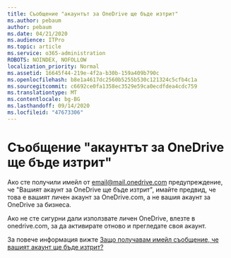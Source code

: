 ```yaml
---
title: Съобщение "акаунтът за OneDrive ще бъде изтрит"
ms.author: pebaum
author: pebaum
ms.date: 04/21/2020
ms.audience: ITPro
ms.topic: article
ms.service: o365-administration
ROBOTS: NOINDEX, NOFOLLOW
localization_priority: Normal
ms.assetid: 16645f44-219e-4f2a-b30b-159a409b790c
ms.openlocfilehash: b8e1a4617dc2560b5255b530c121324c5cfb4c1a
ms.sourcegitcommit: c6692ce0fa1358ec3529e59ca0ecdfdea4cdc759
ms.translationtype: MT
ms.contentlocale: bg-BG
ms.lasthandoff: 09/14/2020
ms.locfileid: "47673306"
---
```

# <a name="onedrive-account-will-be-deleted-message"></a>Съобщение "акаунтът за OneDrive ще бъде изтрит"

Ако сте получили имейл от email@mail.onedrive.com предупреждение, че "Вашият акаунт за OneDrive ще бъде изтрит", имайте предвид, че това е вашият личен акаунт за OneDrive.com, а не вашия акаунт за OneDrive за бизнеса. 
  
Ако не сте сигурни дали използвате личен OneDrive, влезте в onedrive.com, за да активирате отново и прегледате своя акаунт.
  
За повече информация вижте [Защо получавам имейл съобщение, че вашият акаунт ще бъде изтрит?](https://go.microsoft.com/fwlink/?linkid=2036151&amp;clcid=0x409)
  

